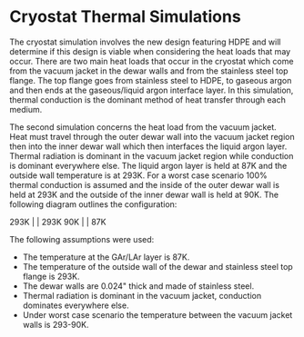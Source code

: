 # Cryostat Thermal Simulations

The cryostat simulation involves the new design featuring HDPE and will determine if this design is viable when considering the heat loads that may occur. There are two main heat loads that occur in the cryostat which come from the vacuum jacket in the dewar walls and from the stainless steel top flange. The top flange goes from stainless steel to HDPE, to gaseous argon and then ends at the gaseous/liquid argon interface layer. In this simulation, thermal conduction is the dominant method of heat transfer through each medium. 

The second simulation concerns the heat load from the vacuum jacket. Heat must travel through the outer dewar wall into the vacuum jacket region then into the inner 
dewar wall which then interfaces the liquid argon layer. Thermal radiation is dominant in the vacuum jacket region while conduction is dominant everywhere else. The liquid argon layer is held at 87K and the outside wall temperature is at 293K. For a worst case scenario 100% thermal conduction is assumed and the inside of the outer dewar wall is held at 293K and the outside of the inner dewar wall is held at 90K. The following diagram outlines the configuration:

293K | | 293K           90K | | 87K

The following assumptions were used:
- The temperature at the GAr/LAr layer is 87K.
- The temperature of the outside wall of the dewar and stainless steel top flange is 293K.
- The dewar walls are 0.024" thick and made of stainless steel.
- Thermal radiation is dominant in the vacuum jacket, conduction dominates everywhere else.
- Under worst case scenario the temperature between the vacuum jacket walls is 293-90K.
